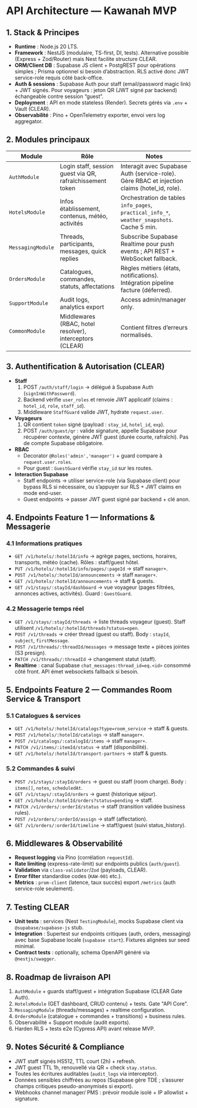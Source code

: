 # API Architecture — Kawanah MVP

## 1. Stack & Principes
- **Runtime** : Node.js 20 LTS.
- **Framework** : NestJS (modulaire, TS-first, DI, tests). Alternative possible (Express + Zod/Router) mais Nest facilite structure CLEAR.
- **ORM/Client DB** : Supabase JS client + PostgREST pour opérations simples ; Prisma optionnel si besoin d’abstraction. RLS activé donc JWT service-role requis côté back-office.
- **Auth & sessions** : Supabase Auth pour staff (email/password magic link) + JWT signés. Pour voyageurs : jeton QR (JWT signé par backend) échangeable contre session “guest”.
- **Deployment** : API en mode stateless (Render). Secrets gérés via `.env` + Vault (CLEAR).
- **Observabilité** : Pino + OpenTelemetry exporter, envoi vers log aggregator.

## 2. Modules principaux
| Module | Rôle | Notes |
|---|---|---|
| `AuthModule` | Login staff, session guest via QR, rafraîchissement token | Interagit avec Supabase Auth (service-role). Gère RBAC et injection claims (hotel_id, role). |
| `HotelsModule` | Infos établissement, contenus, météo, activités | Orchestration de tables `info_pages`, `practical_info_*`, `weather_snapshots`. Cache 5 min. |
| `MessagingModule` | Threads, participants, messages, quick replies | Subscribe Supabase Realtime pour push events ; API REST + WebSocket fallback. |
| `OrdersModule` | Catalogues, commandes, statuts, affectations | Règles métiers (états, notifications). Intégration pipeline facture (déferred). |
| `SupportModule` | Audit logs, analytics export | Access admin/manager only. |
| `CommonModule` | Middlewares (RBAC, hotel resolver), interceptors (CLEAR) | Contient filtres d’erreurs normalisés. |

## 3. Authentification & Autorisation (CLEAR)
- **Staff**
  1. POST `/auth/staff/login` → délégué à Supabase Auth (`signInWithPassword`).
  2. Backend vérifie `user_roles` et renvoie JWT applicatif (claims : `hotel_id`, `role`, `staff_id`).
  3. Middleware `StaffGuard` valide JWT, hydrate `request.user`.
- **Voyageurs**
  1. QR contient `token` signé (payload : `stay_id`, `hotel_id`, `exp`).
  2. POST `/auth/guest/qr` : valide signature, appelle Supabase pour récupérer contexte, génère JWT guest (durée courte, rafraîchi). Pas de compte Supabase obligatoire.
- **RBAC**
  - Decorator `@Roles('admin','manager')` + guard compare à `request.user.roles`.
  - Pour guest : `GuestGuard` vérifie `stay_id` sur les routes.
- **Interaction Supabase**
  - Staff endpoints -> utiliser service-role (via Supabase client) pour bypass RLS si nécessaire, ou s’appuyer sur RLS + JWT claims en mode end-user.
  - Guest endpoints -> passer JWT guest signé par backend + clé anon.

## 4. Endpoints Feature 1 — Informations & Messagerie
### 4.1 Informations pratiques
- `GET /v1/hotels/:hotelId/info` → agrège pages, sections, horaires, transports, météo (cache). Rôles : staff/guest hôtel.
- `PUT /v1/hotels/:hotelId/info/pages/:pageId` → staff `manager+`.
- `POST /v1/hotels/:hotelId/announcements` → staff `manager+`.
- `GET /v1/hotels/:hotelId/announcements` → staff & guests.
- `GET /v1/stays/:stayId/dashboard` → vue voyageur (pages filtrées, annonces actives, activités). Guard : `GuestGuard`.

### 4.2 Messagerie temps réel
- `GET /v1/stays/:stayId/threads` → liste threads voyageur (guest). Staff utilisent `/v1/hotels/:hotelId/threads?status=open`.
- `POST /v1/threads` → créer thread (guest ou staff). Body : `stayId`, `subject`, `firstMessage`.
- `POST /v1/threads/:threadId/messages` → message texte + pièces jointes (S3 presign).
- `PATCH /v1/threads/:threadId` → changement statut (staff).
- **Realtime** : canal Supabase `chat_messages:thread_id=eq.<id>` consommé côté front. API émet websockets fallback si besoin.

## 5. Endpoints Feature 2 — Commandes Room Service & Transport
### 5.1 Catalogues & services
- `GET /v1/hotels/:hotelId/catalogs?type=room_service` → staff & guests.
- `POST /v1/hotels/:hotelId/catalogs` → staff `manager+`.
- `POST /v1/catalogs/:catalogId/items` → staff `manager+`.
- `PATCH /v1/items/:itemId/status` → staff (disponibilité).
- `GET /v1/hotels/:hotelId/transport-partners` → staff & guests.

### 5.2 Commandes & suivi
- `POST /v1/stays/:stayId/orders` → guest ou staff (room charge). Body : `items[]`, `notes`, `scheduledAt`.
- `GET /v1/stays/:stayId/orders` → guest (historique séjour).
- `GET /v1/hotels/:hotelId/orders?status=pending` → staff.
- `PATCH /v1/orders/:orderId/status` → staff (transition validée business rules).
- `POST /v1/orders/:orderId/assign` → staff (affectation).
- `GET /v1/orders/:orderId/timeline` → staff/guest (suivi status_history).

## 6. Middlewares & Observabilité
- **Request logging** via Pino (corrélation `requestId`).
- **Rate limiting** (express-rate-limit) sur endpoints publics (`auth/guest`).
- **Validation** via `class-validator`/`Zod` (payloads, CLEAR).
- **Error filter** standardise codes (`KAW-001` etc.).
- **Metrics** : `prom-client` (latence, taux succès) export `/metrics` (auth service-role seulement).

## 7. Testing CLEAR
- **Unit tests** : services (Nest `TestingModule`), mocks Supabase client via `@supabase/supabase-js` stub.
- **Integration** : Supertest sur endpoints critiques (auth, orders, messaging) avec base Supabase locale (`supabase start`). Fixtures alignées sur seed minimal.
- **Contract tests** : optionally, schema OpenAPI généré via `@nestjs/swagger`.

## 8. Roadmap de livraison API
1. `AuthModule` + guards staff/guest + intégration Supabase (CLEAR Gate Auth).
2. `HotelsModule` (GET dashboard, CRUD contenu) + tests. Gate "API Core".
3. `MessagingModule` (threads/messages) + realtime configuration.
4. `OrdersModule` (catalogue + commandes + transitions) + business rules.
5. Observabilité + Support module (audit exports).
6. Harden RLS + tests e2e (Cypress API) avant release MVP.

## 9. Notes Sécurité & Compliance
- JWT staff signés HS512, TTL court (2h) + refresh.
- JWT guest TTL 1h, renouvellé via QR + check `stay.status`.
- Toutes les écritures auditables (`audit_logs` via interceptor).
- Données sensibles chiffrées au repos (Supabase gère TDE ; s’assurer champs critiques pseudo-anonymisés si export).
- Webhooks channel manager/ PMS : prévoir module isolé + IP allowlist + signature.

